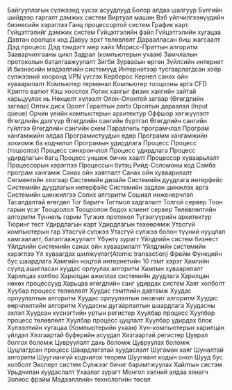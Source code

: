 Байгууллагын сүлжээнд үүсэх асуудлууд
Болор алдаа шалгуур
Бүлгийн шийдвэр гаргалт дэмжих систем
Виртуал машин
Вэб үйлчилгээнүүдийн бизнесийн хэрэглээ
Ганц процессортой систем
График карт
Гүйцэтгэлийг дэмжих систем
Гүйцэтгэлийн файл
Гүйцэтгэлийн хугацаа
Давтан оролцох код
Давуу эрхт төлөвлөлт
Дараалласан биш жагсаалт
Дэд процесс
Дэд тэмдэгт мөр хайх Морисс-Праттын алгоритм
Зааварчилгааны цикл
Задрал (компьютерын ухаан)
Замчлалын протоколын баталгаажуулалт
Зигби
Зурвасын өргөн
Зүйлсийн интернет
И бизнесийн мэдээллийн системүүд
Интернэтээр тусгаарлагдсан хоёр сүлжээний хооронд VPN үүсгэх
Керберос
Кернел санах ойн хуваарилалт
Компьютер терминал
Компьютер тооцооны арга CFD
Крипто валют
Кэш хоослох
Логик хаягыг физик хаягийн зайтай харьцуулах нь
Нөхцөлт хүлээлт
Олон-Олонтой загвар (Өгөгдлийн загвар)
Оптик диск
Оролт Гаралтын ports
Оролтын дараалал (Input queue)
Орчин үеийн компьютерын архитектур
Оффшор хөгжүүлэлт
Өгөгдлийн дэлгүүр
Өгөгдлийн сангийн бүртгэл
Өгөгдлийн сангийн гүйлгээ
Өгөгдлийн сангийн схем
Параллель програмчлал
Програм хангамжийн алдаа
Програмистуудын өдөр
Программ хангамжийн зохиомж ба кодчилол
Програмын удирдлага
Процесс
Процесс (тоцоолох)
Процесс синхрончлол
Процесс удирдлага
Процесс удирдлагын багц
Процесс уншиж бичих хаалт
Процессор хуваарьлалт
Процессорын хэрэглээ
Процессын бүтэц
Рийд-Соломоны код
Самба програм хангамж
Санах ойн хаяглалт
Санах ойн хуваарилалт
Сегментийн хязгаар
Системийн дизайн
Системийн дуудлага интерфейс
Системийн дуудлагын интерфэйс
Системийн задлан шинжлэх арга
Системийн шинжилгээ
Солих алгоритм
Сошиал инженерчлэл
Тасалдалтай өгөгдөл
Тог баригч
Тогтмол хадгалалт
Толгой сервер
Тоон гарын үсэг
Тооцоолол
Тооцоолон бодох клиент сервер
Төлөвлөлтийн алгоритм
Туннель горим
Түгжих протокол
Түгээгүүрийн архитектур
Тюринг тест
Удирдлагын карт
Удирдлагын төхөөрөмж
Утасгүй компьютерын гар
Утасгүй сүлжээ
Утасгүй сүлжээ болон түүний нууцлал хамгаалалт, баталгаажуулалт
Үбүнтү зурагт
Үйлдлийн систем бизнест
Үйлдлийн системийн санах ойн хуваарилалт
Үйлдлийн системийн хэрэглээ
Үл хуваагдах шилжүүлэг(Atomic transaction)
Фрейм
Функцийн бус шаардлага
Хамгийн ноцтой интернетийн 10 гэмт хэрэг
Хамгийн сүүлд ашигласан хуудас орлуулах алгоритм
Хамтын хуваарилалт
Харилцаа холбоо
Харилцан ажиллах системийн дуудлага
Харилцан нөхөх процессууд
Харьцаа өгөгдлийн санг удирдах систем
Хаяг холболт
Хуубар процесс төлөвлөлт
Хуудас гэмтлийн давтамж
Хуудас орлуулалтын алгоритм
Хуудас орлуулалтын оновчит алгоритм
Хуудас өөрчлөлтийн алгоритм
Хуудасны дугаарлалтын шаардлага
Хуудасны эхлэл
Хуудсан хүснэгтийн уртын регистер
Хуулбар процесс
Хуулбар процесс төлөвлөлт
Хуулбар процесс цуцлалт
Хуулбар удирдах блок
Хүлээлтийн хугацаа (Компьютерийн ухаан)
Хүн-компьютерын харилцан үйлдэл
Хязгаартай буферийн асуудал
Хязгаартай регистер
Цуврал болгох боломж
Цувруулалт дахь боломж
Цувруулах боломж
Цуцлагдсан процесс
Шаардлагатай хуудаслалт
Шугаман хаяг
Шуналтай алгоритм
Шуугиангүй кодчилох теорем
Шуугиант кодын онол
Шууд бус холболт
Эксперт систем
Сүлжээг бичиг баримтжуулах
Хайлтын систэм
Урьдчилан хуудаслалт
Ухаалаг зурагт
Монгол хэлний алдаа хянагч
Золиос фрэйм
Мэдээлллийн технологийн төсөл